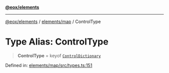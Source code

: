 [**@eox/elements**](../../../README.md)

***

[@eox/elements](../../../modules.md) / [elements/map](../README.md) / ControlType

# Type Alias: ControlType

> **ControlType** = keyof [`ControlDictionary`](ControlDictionary.md)

Defined in: [elements/map/src/types.ts:151](https://github.com/EOX-A/EOxElements/blob/c2bb4e92aa096bddddf8a8e6a886c6b8a56a516c/elements/map/src/types.ts#L151)
